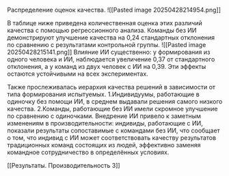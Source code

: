 Распределение оценок качества. 
![[Pasted image 20250428214954.png]]


В таблице ниже приведена количественная оценка этих различий качества с помощью регрессионного анализа.
Команды без ИИ демонстрируют улучшение качества на 0,24 стандартных отклонения по сравнению с результатами контрольной группы. 
![[Pasted image 20250428215141.png]]
Влияние ИИ существенно: у формирования из одного человека и ИИ, наблюдается увеличение 0,37 от стандартного отклонения, а у команд из двух человек с ИИ на 0,39. Эти эффекты остаются устойчивыми на всех экспериментах.  

Также прослеживалась иерархия качества решений в зависимости от типа формирования испытуемых. 
	1.Индивидуумы, работающие в одиночку без помощи ИИ, в среднем выдавали решения самого низкого качества. 
	2.Команды, работающие без ИИ имели скромное улучшение по сравнению с одиночками.
Внедрение ИИ привело к заметным изменениям в производительности: индивиды, работающие с ИИ, показали результаты сопоставимые с командами без ИИ, что сообщает о том, что индивид с ИИ может соответствовать качеству результатов традиционных команд состоящих из людей, эффективно заменяя командное сотрудничество в определённых условиях.

[[Результаты. Производительность 3]]